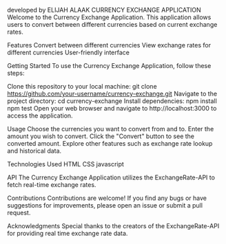 developed by ELIJAH ALAAK
CURRENCY EXCHANGE APPLICATION
Welcome to the Currency Exchange Application. This application allows users to convert between different currencies based on current exchange rates.

Features
Convert between different currencies
View exchange rates for different currencies
User-friendly interface

Getting Started
To use the Currency Exchange Application, follow these steps:

Clone this repository to your local machine:
git clone https://github.com/your-username/currency-exchange.git
Navigate to the project directory:
cd currency-exchange
Install dependencies:
npm install
npm test
Open your web browser and navigate to http://localhost:3000 to access the application.

Usage
Choose the currencies you want to convert from and to.
Enter the amount you wish to convert.
Click the "Convert" button to see the converted amount.
Explore other features such as exchange rate lookup and historical data.


Technologies Used
HTML
CSS
javascript

API
The Currency Exchange Application utilizes the ExchangeRate-API to fetch real-time exchange rates.


Contributions
Contributions are welcome! If you find any bugs or have suggestions for improvements, please open an issue or submit a pull request.

Acknowledgments
Special thanks to the creators of the ExchangeRate-API for providing real time exchange rate data.
